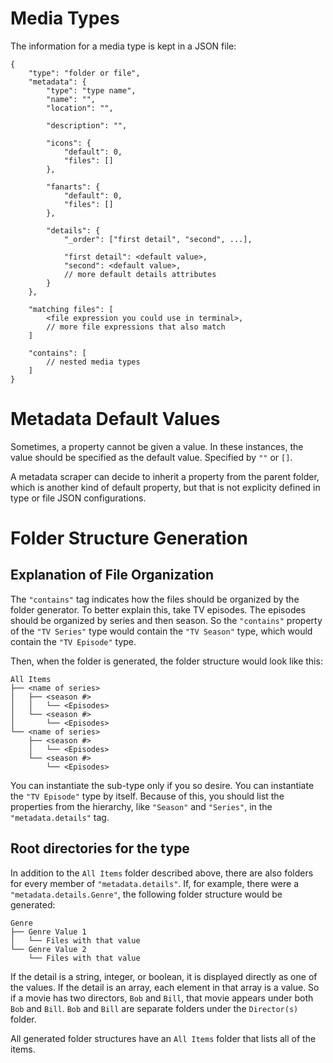 Media Types
===========

The information for a media type is kept in a JSON file:

	{
		"type": "folder or file",
		"metadata": {
			"type": "type name",
			"name": "",
			"location": "",

			"description": "",

			"icons": {
				"default": 0,
				"files": []
			},

			"fanarts": {
				"default": 0,
				"files": []
			},

			"details": {
				"_order": ["first detail", "second", ...],

				"first detail": <default value>,
				"second": <default value>,
				// more default details attributes
			}
		},

		"matching files": [
			<file expression you could use in terminal>,
			// more file expressions that also match
		]

		"contains": [
			// nested media types
		]
	}

# Metadata Default Values

Sometimes, a property cannot be given a value. In these instances, the value should be specified as the default value. Specified by `""` or `[]`.

A metadata scraper can decide to inherit a property from the parent folder, which is another kind of default property, but that is not explicity defined in type or file JSON configurations.

# Folder Structure Generation

## Explanation of File Organization

The `"contains"` tag indicates how the files should be organized by the folder generator. To better explain this, take TV episodes. The episodes should be organized by series and then season. So the `"contains"` property of the `"TV Series"` type would contain the `"TV Season"` type, which would contain the `"TV Episode"` type.

Then, when the folder is generated, the folder structure would look like this:

	All Items
	├── <name of series>
	│   ├── <season #>
	│   │   └── <Episodes>
	│   └── <season #>
	│       └── <Episodes>
	└── <name of series>
	    ├── <season #>
	    │   └── <Episodes>
	    └── <season #>
	        └── <Episodes>

You can instantiate the sub-type only if you so desire. You can instantiate the `"TV Episode"` type by itself. Because of this, you should list the properties from the hierarchy, like `"Season"` and `"Series"`, in the `"metadata.details"` tag.

## Root directories for the type

In addition to the `All Items` folder described above, there are also folders for every member of `"metadata.details"`. If, for example, there were a `"metadata.details.Genre"`, the following folder structure would be generated:

	Genre
	├── Genre Value 1
	│   └── Files with that value
	└── Genre Value 2
	    └── Files with that value

If the detail is a string, integer, or boolean, it is displayed directly as one of the values. If the detail is an array, each element in that array is a value. So if a movie has two directors, `Bob` and `Bill`, that movie appears under both `Bob` and `Bill`. `Bob` and `Bill` are separate folders under the `Director(s)` folder.

All generated folder structures have an `All Items` folder that lists all of the items.
